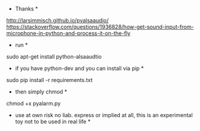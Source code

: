 * Thanks *

http://larsimmisch.github.io/pyalsaaudio/
https://stackoverflow.com/questions/1936828/how-get-sound-input-from-microphone-in-python-and-process-it-on-the-fly

* run *

sudo apt-get install python-alsaaudtio

* if you have python-dev and you can install via pip *

sudo pip install -r requirements.txt

* then simply chmod *

chmod +x pyalarm.py

* use at own risk no liab. express or implied at all, this is an experimental toy not to be used in real life *


